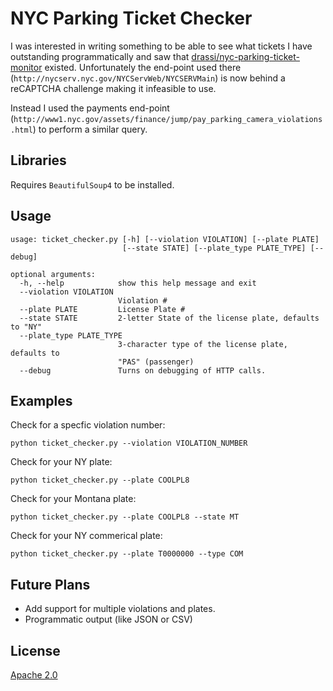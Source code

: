 # NYC Parking Ticket Checker

I was interested in writing something to be able to see what tickets I have outstanding programmatically and saw that [drassi/nyc-parking-ticket-monitor](https://github.com/drassi/nyc-parking-ticket-monitor) existed. Unfortunately the end-point used there (`http://nycserv.nyc.gov/NYCServWeb/NYCSERVMain`) is now behind a reCAPTCHA challenge making it infeasible to use.

Instead I used the payments end-point (`http://www1.nyc.gov/assets/finance/jump/pay_parking_camera_violations.html`) to perform a similar query.

## Libraries

Requires `BeautifulSoup4` to be installed.

## Usage

```
usage: ticket_checker.py [-h] [--violation VIOLATION] [--plate PLATE]
                         [--state STATE] [--plate_type PLATE_TYPE] [--debug]

optional arguments:
  -h, --help            show this help message and exit
  --violation VIOLATION
                        Violation #
  --plate PLATE         License Plate #
  --state STATE         2-letter State of the license plate, defaults to "NY"
  --plate_type PLATE_TYPE
                        3-character type of the license plate, defaults to
                        "PAS" (passenger)
  --debug               Turns on debugging of HTTP calls.
```

## Examples

Check for a specfic violation number:

`python ticket_checker.py --violation VIOLATION_NUMBER`

Check for your NY plate:

`python ticket_checker.py --plate COOLPL8`

Check for your Montana plate:

`python ticket_checker.py --plate COOLPL8 --state MT`

Check for your NY commerical plate:

`python ticket_checker.py --plate T0000000 --type COM`

## Future Plans

 - Add support for multiple violations and plates.
 - Programmatic output (like JSON or CSV)

## License

[Apache 2.0](https://opensource.org/licenses/Apache-2.0)
